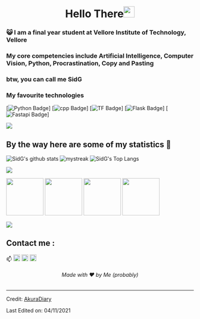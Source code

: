 <h1 align="center">Hello There<img src="https://github.com/souvikguria98/souvikguria98/blob/master/Hi.gif" width="30"> </h1>

### :smiley_cat: I am a final year student at Vellore Institute of Technology, Vellore

### My core competencies include Artificial Intelligence, Computer Vision, Python, Procrastination, Copy and Pasting

### btw, you can call me SidG

### My favourite technologies
[![Python Badge](https://img.shields.io/badge/Python-3776AB?style=for-the-badge&logo=python&logoColor=white)]
[![cpp Badge](https://img.shields.io/badge/C%2B%2B-00599C?style=for-the-badge&logo=c%2B%2B&logoColor=white)]
[![TF Badge](https://img.shields.io/badge/TensorFlow-FF6F00?style=for-the-badge&logo=TensorFlow&logoColor=white)]
[![Flask Badge](https://img.shields.io/badge/Flask-000000?style=for-the-badge&logo=flask&logoColor=white)]
[![Fastapi Badge](https://img.shields.io/badge/fastapi-109989?style=for-the-badge&logo=FASTAPI&logoColor=white)]

<a href="https://www.youtube.com/watch?v=dQw4w9WgXcQ"><img src="https://user-images.githubusercontent.com/73097560/115834477-dbab4500-a447-11eb-908a-139a6edaec5c.gif"></a>

## By the way here are some of my statistics 🚀
![SidG's github stats](https://github-readme-stats.vercel.app/api?username=realsidg&show_icons=true&theme=tokyonight)
<img src="https://github-readme-streak-stats.herokuapp.com/?user=realsidg&theme=tokyonight" alt="mystreak"/>
![SidG's Top Langs](https://github-readme-stats.vercel.app/api/top-langs/?username=realsidg&theme=tokyonight&layout=compact)

<a href="https://www.youtube.com/watch?v=dQw4w9WgXcQ"><img src="https://user-images.githubusercontent.com/73097560/115834477-dbab4500-a447-11eb-908a-139a6edaec5c.gif"></a>


[<img src="https://api.accredible.com/v1/frontend/credential_website_embed_image/badge/40612581" width="100" height="100">](https://www.credential.net/990cc8d2-6e7b-4b85-b95d-fb7c9e1e6876#gs.ff60zk)
[<img src="https://images.credly.com/size/220x220/images/2b609053-f4fe-4171-8739-d9c1955deec4/Professional_Certificate_-_AI_Engineering.png" width="100" height="100">](https://www.credly.com/badges/e08d746e-9c48-4a5f-b481-c880bed406cc/public_url)
[<img src="https://images.credly.com/size/220x220/images/6be9e507-9096-4e18-aef8-e60893ed36c6/IBM_AI_-Deep_Neural_Networks_with_PyTorch.png" width="100" height="100">](https://www.credly.com/badges/d2873b46-3527-4aa3-a7a6-7917e63e43ea/public_url)
[<img src="https://images.credly.com/size/220x220/images/e6440901-1f1b-4c22-83f6-ab7316972c42/IBM_AI_-_Machine_Learning_with_Apache_Spark.png" width="100" height="100">](https://www.credly.com/badges/ffdb6a2b-6912-4010-b5c3-bab10b662a2e/public_url)

<a href="https://www.youtube.com/watch?v=dQw4w9WgXcQ"><img src="https://user-images.githubusercontent.com/73097560/115834477-dbab4500-a447-11eb-908a-139a6edaec5c.gif"></a>

## Contact me : 
📫 [<img src="https://img.shields.io/badge/website-000000?style=for-the-badge&logo=About.me&logoColor=white" height="18">](www.siddharthgarg.in)
[<img src="https://img.shields.io/badge/-i@siddharthgarg.in-blue?style=flat-roundedrectangle&logo=Gmail&logoColor=white&link=mailto:i@siddharthgarg.in" height="18">](mailto:i@siddharthgarg.in)
[<img src="https://img.shields.io/badge/LinkedIn-0077B5?style=for-the-badge&logo=linkedin&logoColor=white&link=www.linkedin.com/in/sidg510/" height="18">](https://www.linkedin.com/in/sidg510/)


<h6 align="center">Made with ❤️ by Me (probably)</h6>

------
Credit: [AkuraDiary](https://github.com/AkuraDiary)

Last Edited on: 04/11/2021
